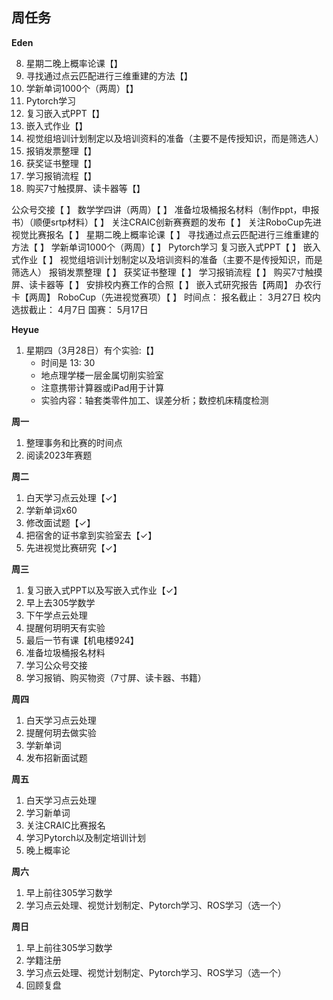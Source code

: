## 周任务
**Eden**

8. 星期二晚上概率论课【】
9. 寻找通过点云匹配进行三维重建的方法【】
10. 学新单词1000个（两周）【】
11. Pytorch学习
12. 复习嵌入式PPT【】
13. 嵌入式作业【】
14. 视觉组培训计划制定以及培训资料的准备（主要不是传授知识，而是筛选人）
15. 报销发票整理【】
16. 获奖证书整理【】
17. 学习报销流程【】
18. 购买7寸触摸屏、读卡器等【】

公众号交接【 】
数学学四讲（两周）【 】
准备垃圾桶报名材料（制作ppt，申报书）（顺便srtp材料）【 】
关注CRAIC创新赛赛题的发布【 】
关注RoboCup先进视觉比赛报名【 】
星期二晚上概率论课【 】
寻找通过点云匹配进行三维重建的方法【 】
学新单词1000个（两周）【 】
Pytorch学习
复习嵌入式PPT【 】
嵌入式作业【 】
视觉组培训计划制定以及培训资料的准备（主要不是传授知识，而是筛选人）
报销发票整理【 】
获奖证书整理【 】
学习报销流程【 】
购买7寸触摸屏、读卡器等【 】
安排校内赛工作的合照【 】
嵌入式研究报告【两周】
办农行卡【两周】
RoboCup（先进视觉赛项）【 】
时间点：
报名截止：    3月27日
校内选拔截止：  4月7日
国赛：        5月17日



**Heyue**

1. 星期四（3月28日）有个实验:【】
   - 时间是 13: 30
   - 地点理学楼一层金属切削实验室
   - 注意携带计算器或iPad用于计算
   - 实验内容：轴套类零件加工、误差分析；数控机床精度检测

**周一**

1. 整理事务和比赛的时间点
1. 阅读2023年赛题

**周二**

1. 白天学习点云处理【✓】
2. 学新单词x60
3. 修改面试题【✓】
5. 把宿舍的证书拿到实验室去【✓】
6. 先进视觉比赛研究【✓】

**周三**

1. 复习嵌入式PPT以及写嵌入式作业【✓】
2. 早上去305学数学
3. 下午学点云处理
4. 提醒何玥明天有实验
5. 最后一节有课【机电楼924】
6. 准备垃圾桶报名材料
7. 学习公众号交接
8. 学习报销、购买物资（7寸屏、读卡器、书籍）

**周四**

1. 白天学习点云处理
2. 提醒何玥去做实验
3. 学新单词
4. 发布招新面试题

**周五**

1. 白天学习点云处理
2. 学习新单词
3. 关注CRAIC比赛报名
4. 学习Pytorch以及制定培训计划
5. 晚上概率论

**周六**

1. 早上前往305学习数学
1. 学习点云处理、视觉计划制定、Pytorch学习、ROS学习（选一个）

**周日**

1. 早上前往305学习数学
1. 学籍注册
1. 学习点云处理、视觉计划制定、Pytorch学习、ROS学习（选一个）
1. 回顾复盘